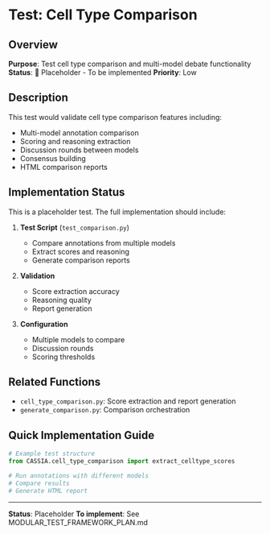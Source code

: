 # Test: Cell Type Comparison

## Overview

**Purpose**: Test cell type comparison and multi-model debate functionality
**Status**: 🚧 Placeholder - To be implemented
**Priority**: Low

## Description

This test would validate cell type comparison features including:
- Multi-model annotation comparison
- Scoring and reasoning extraction
- Discussion rounds between models
- Consensus building
- HTML comparison reports

## Implementation Status

This is a placeholder test. The full implementation should include:

1. **Test Script** (`test_comparison.py`)
   - Compare annotations from multiple models
   - Extract scores and reasoning
   - Generate comparison reports

2. **Validation**
   - Score extraction accuracy
   - Reasoning quality
   - Report generation

3. **Configuration**
   - Multiple models to compare
   - Discussion rounds
   - Scoring thresholds

## Related Functions

- `cell_type_comparison.py`: Score extraction and report generation
- `generate_comparison.py`: Comparison orchestration

## Quick Implementation Guide

```python
# Example test structure
from CASSIA.cell_type_comparison import extract_celltype_scores

# Run annotations with different models
# Compare results
# Generate HTML report
```

---
**Status**: Placeholder
**To implement**: See MODULAR_TEST_FRAMEWORK_PLAN.md
